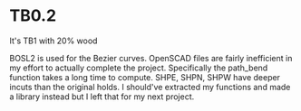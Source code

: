 # TB0.2
It's TB1 with 20% wood

BOSL2 is used for the Bezier curves.
OpenSCAD files are fairly inefficient in my effort to actually complete the project. Specifically the path_bend function takes a long time to compute.
SHPE, SHPN, SHPW have deeper incuts than the original holds.
I should've extracted my functions and made a library instead but I left that for my next project.
